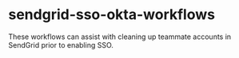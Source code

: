 # sendgrid-sso-okta-workflows
These workflows can assist with cleaning up teammate accounts in SendGrid prior to enabling SSO. 
